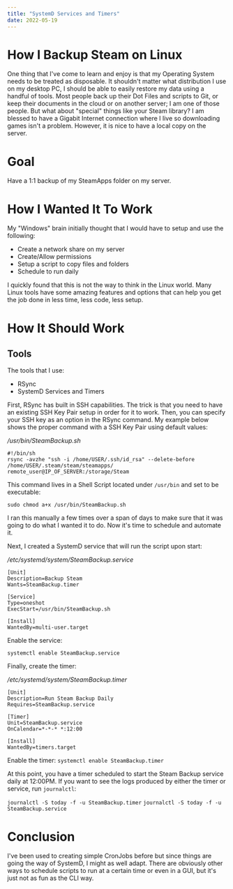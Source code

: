 ```yaml
---
title: "SystemD Services and Timers"
date: 2022-05-19
---
```


# How I Backup Steam on Linux

One thing that I've come to learn and enjoy is that my Operating System needs to be treated as disposable.  It shouldn't matter what distribution I use on my desktop PC, I should be able to easily restore my data using a handful of tools.  Most people back up their Dot Files and scripts to Git, or keep their documents in the cloud or on another server; I am one of those people.  But what about "special" things like your Steam library?  I am blessed to have a Gigabit Internet connection where I live so downloading games isn't a problem.  However, it is nice to have a local copy on the server.

# Goal

Have a 1:1 backup of my SteamApps folder on my server.

# How I Wanted It To Work

My "Windows" brain initially thought that I would have to setup and use the following:

+ Create a network share on my server
+ Create/Allow permissions
+ Setup a script to copy files and folders
+ Schedule to run daily

I quickly found that this is not the way to think in the Linux world.  Many Linux tools have some amazing features and options that can help you get the job done in less time, less code, less setup.

# How It Should Work

## Tools

The tools that I use:

+ RSync
+ SystemD Services and Timers

First, RSync has built in SSH capabilities.  The trick is that you need to have an existing SSH Key Pair setup in order for it to work.  Then, you can specify your SSH key as an option in the RSync command.  My example below shows the proper command with a SSH Key Pair using default values:

*/usr/bin/SteamBackup.sh*
```
#!/bin/sh
rsync -avzhe "ssh -i /home/USER/.ssh/id_rsa" --delete-before /home/USER/.steam/steam/steamapps/ remote_user@IP_OF_SERVER:/storage/Steam
```

This command lives in a Shell Script located under ```/usr/bin``` and set to be executable:

```sudo chmod a+x /usr/bin/SteamBackup.sh```

I ran this manually a few times over a span of days to make sure that it was going to do what I wanted it to do.  Now it's time to schedule and automate it.

Next, I created a SystemD service that will run the script upon start:

*/etc/systemd/system/SteamBackup.service*
```
[Unit]
Description=Backup Steam
Wants=SteamBackup.timer

[Service]
Type=oneshot
ExecStart=/usr/bin/SteamBackup.sh

[Install]
WantedBy=multi-user.target
```

Enable the service:

```systemctl enable SteamBackup.service```

Finally, create the timer:

*/etc/systemd/system/SteamBackup.timer*

```
[Unit]
Description=Run Steam Backup Daily
Requires=SteamBackup.service

[Timer]
Unit=SteamBackup.service
OnCalendar=*-*-* *:12:00

[Install]
WantedBy=timers.target
```

Enable the timer:
```systemctl enable SteamBackup.timer```

At this point, you have a timer scheduled to start the Steam Backup service daily at 12:00PM.  If you want to see the logs produced by either the timer or service, run `journalctl`:

```journalctl -S today -f -u SteamBackup.timer```
```journalctl -S today -f -u SteamBackup.service```

# Conclusion

I've been used to creating simple CronJobs before but since things are going the way of SystemD, I might as well adapt.  There are obviously other ways to schedule scripts to run at a certain time or even in a GUI, but it's just not as fun as the CLI way.